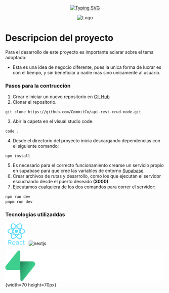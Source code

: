 <div align="center">

[![Typing SVG](https://readme-typing-svg.herokuapp.com?font=Fira+Code&pause=100&color=F7F7F7&width=435&lines=Bienvenidos+al+desparche;Donde+encontraremos+distracci%C3%B3n+y;Mataremos+el+tiempo+de+la+forma+que;m%C3%A1s+nos+gusta)](https://git.io/typing-svg)

<div width="1px">

![Logo](/public/img/logo-white.png)

</div>  

</div>

# Descripcion del proyecto
Para el desarrollo de este proyecto es importante aclarar sobre el tema adoptado:

- Esta es una idea de negocio diferente, pues la unica forma de lucrar es con el tiempo, y sin beneficiar a nadie mas sino unicamente al usuario.

### Pasos para la contrucción
1. Crear e iniciar un nuevo repositorio en [Git Hub](https://www.github.com)
2. Clonar el repositorio.
```
git clone https://github.com/CommitCo/api-rest-crud-node.git
```
3. Abir la capeta en el visual studio code.
```
code .
```
4. Desde el directorio del proyecto inicia descargando dependencias con el siguiente comando: 
```
npm install
```
5. Es necesario para el correcto funcionamiento crearse un servicio propio en supabase para que cree las variables de entorno [Supabase](https://supabase.com)
6. Crear archivos de rutas y desarrollo, como los que ejecutan el servidor escuchando desde el puerto deseado **(3000)**.
7. Ejecutamos cualquiera de los dos comandos para correr el servidor:
```
npm run dev
pnpm run dev
```

### Tecnologias utilizaddas
<img src="https://raw.githubusercontent.com/devicons/devicon/master/icons/react/react-original-wordmark.svg" alt="react" width="70" height="70"/>
<img src="https://cdn.worldvectorlogo.com/logos/nextjs-2.svg" alt="nextjs" width="70" height="70"/>

![image](/public/supabase-logo-wordmark--dark.svg){width=70 height=70px}

